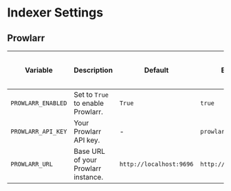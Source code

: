 # Indexer Settings

## Prowlarr

| Variable           | Description                         | Default                 | Example                | Required (if Prowlarr enabled) |
|--------------------|-------------------------------------|-------------------------|------------------------|--------------------------------|
| `PROWLARR_ENABLED` | Set to `True` to enable Prowlarr.   | `True`                  | `true`                 | No                             |
| `PROWLARR_API_KEY` | Your Prowlarr API key.              | -                       | `prowlarr_api_key`     | Yes                            |
| `PROWLARR_URL`     | Base URL of your Prowlarr instance. | `http://localhost:9696` | `http://prowlarr:9696` | No                             |
